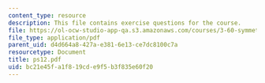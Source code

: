 ```yaml
---
content_type: resource
description: This file contains exercise questions for the course.
file: https://ol-ocw-studio-app-qa.s3.amazonaws.com/courses/3-60-symmetry-structure-and-tensor-properties-of-materials-fall-2005/bc21e45fa1f819cde9f5b3f835e60f20_ps12.pdf
file_type: application/pdf
parent_uid: d4d664a8-427a-e381-6e13-ce7dc8100c7a
resourcetype: Document
title: ps12.pdf
uid: bc21e45f-a1f8-19cd-e9f5-b3f835e60f20
---
```

